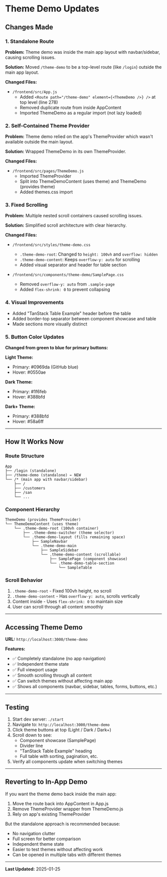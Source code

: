 # Theme Demo Updates

## Changes Made

### 1. Standalone Route
**Problem:** Theme demo was inside the main app layout with navbar/sidebar, causing scrolling issues.

**Solution:** Moved `/theme-demo` to be a top-level route (like `/login`) outside the main app layout.

**Changed Files:**
- `/frontend/src/App.js`
  - Added `<Route path="/theme-demo" element={<ThemeDemo />} />` at top level (line 278)
  - Removed duplicate route from inside AppContent
  - Imported ThemeDemo as a regular import (not lazy loaded)

### 2. Self-Contained Theme Provider
**Problem:** Theme demo relied on the app's ThemeProvider which wasn't available outside the main layout.

**Solution:** Wrapped ThemeDemo in its own ThemeProvider.

**Changed Files:**
- `/frontend/src/pages/ThemeDemo.js`
  - Imported ThemeProvider
  - Split into ThemeDemoContent (uses theme) and ThemeDemo (provides theme)
  - Added themes.css import

### 3. Fixed Scrolling
**Problem:** Multiple nested scroll containers caused scrolling issues.

**Solution:** Simplified scroll architecture with clear hierarchy.

**Changed Files:**
- `/frontend/src/styles/theme-demo.css`
  - `.theme-demo-root`: Changed to `height: 100vh` and `overflow: hidden`
  - `.theme-demo-content`: Keeps `overflow-y: auto` for scrolling
  - Added visual separator and header for table section

- `/frontend/src/components/theme-demo/SamplePage.css`
  - Removed `overflow-y: auto` from `.sample-page`
  - Added `flex-shrink: 0` to prevent collapsing

### 4. Visual Improvements
- Added "TanStack Table Example" header before the table
- Added border-top separator between component showcase and table
- Made sections more visually distinct

### 5. Button Color Updates
**Changed from green to blue for primary buttons:**

**Light Theme:**
- Primary: #0969da (GitHub blue)
- Hover: #0550ae

**Dark Theme:**
- Primary: #1f6feb
- Hover: #388bfd

**Dark+ Theme:**
- Primary: #388bfd
- Hover: #58a6ff

---

## How It Works Now

### Route Structure
```
App
├── /login (standalone)
├── /theme-demo (standalone) ← NEW
└── /* (main app with navbar/sidebar)
    ├── /
    ├── /customers
    ├── /san
    └── ...
```

### Component Hierarchy
```
ThemeDemo (provides ThemeProvider)
└── ThemeDemoContent (uses theme)
    └── .theme-demo-root (100vh container)
        ├── .theme-demo-switcher (theme selector)
        └── .theme-demo-layout (fills remaining space)
            ├── SampleNavbar
            └── .theme-demo-main
                ├── SampleSidebar
                └── .theme-demo-content (scrollable)
                    ├── SamplePage (component showcase)
                    └── .theme-demo-table-section
                        └── SampleTable
```

### Scroll Behavior
1. `.theme-demo-root` - Fixed 100vh height, no scroll
2. `.theme-demo-content` - Has `overflow-y: auto`, scrolls vertically
3. Content inside - Uses `flex-shrink: 0` to maintain size
4. User can scroll through all content smoothly

---

## Accessing Theme Demo

**URL:** `http://localhost:3000/theme-demo`

**Features:**
- ✅ Completely standalone (no app navigation)
- ✅ Independent theme state
- ✅ Full viewport usage
- ✅ Smooth scrolling through all content
- ✅ Can switch themes without affecting main app
- ✅ Shows all components (navbar, sidebar, tables, forms, buttons, etc.)

---

## Testing

1. Start dev server: `./start`
2. Navigate to: `http://localhost:3000/theme-demo`
3. Click theme buttons at top (Light / Dark / Dark+)
4. Scroll down to see:
   - Component showcase (SamplePage)
   - Divider line
   - "TanStack Table Example" heading
   - Full table with sorting, pagination, etc.
5. Verify all components update when switching themes

---

## Reverting to In-App Demo

If you want the theme demo back inside the main app:

1. Move the route back into AppContent in App.js
2. Remove ThemeProvider wrapper from ThemeDemo.js
3. Rely on app's existing ThemeProvider

But the standalone approach is recommended because:
- No navigation clutter
- Full screen for better comparison
- Independent theme state
- Easier to test themes without affecting work
- Can be opened in multiple tabs with different themes

---

**Last Updated:** 2025-01-25
